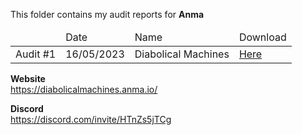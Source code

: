 This folder contains my audit reports for **Anma**

<table>
  <thead>
    <tr>
      <td></td>
      <td>Date</td>
      <td>Name</td>
      <td>Download</td>
    </tr>
  </thead>
  <tbody>
    <tr>
      <td>Audit #1</td>
      <td>16/05/2023</td>
      <td>Diabolical Machines</td>
      <td><a href="https://github.com/pimhakkert/Solidity-Audits/blob/c9ea2a737bf92ebe94693c919e81768d8d0dd81f/anma/Diabolical-Machines.pdf" download>Here</a></td>
    </tr>
  </tbody>
</table>

**Website**  
https://diabolicalmachines.anma.io/

**Discord**  
https://discord.com/invite/HTnZs5jTCg
